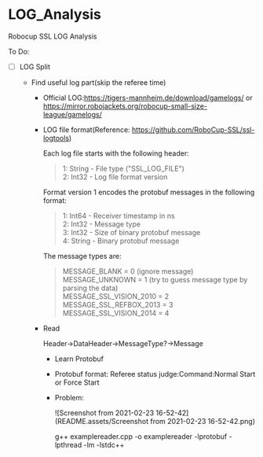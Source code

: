 # LOG_Analysis
Robocup SSL LOG Analysis



To Do:

- [ ] LOG Split

  - Find useful log part(skip the referee time)

    - Official LOG:https://tigers-mannheim.de/download/gamelogs/ or https://mirror.robojackets.org/robocup-small-size-league/gamelogs/

    - LOG file format(Reference: https://github.com/RoboCup-SSL/ssl-logtools)

      Each log file starts with the following header:

      > 1: String - File type ("SSL_LOG_FILE") <br>
      > 2: Int32  - Log file format version <br>

      Format version 1 encodes the protobuf messages in the following format:

      > 1: Int64  - Receiver timestamp in ns <br>
      > 2: Int32  - Message type <br>
      > 3: Int32  - Size of binary protobuf message <br>
      > 4: String - Binary protobuf message <br>

      The message types are:

      > MESSAGE_BLANK           = 0 (ignore message)<br>
      > MESSAGE_UNKNOWN         = 1 (try to guess message type by parsing the data)<br>
      > MESSAGE_SSL_VISION_2010 = 2<br>
      > MESSAGE_SSL_REFBOX_2013 = 3<br>
      > MESSAGE_SSL_VISION_2014 = 4<br>

    - Read 

      Header->DataHeader->MessageType?->Message

      - Learn Protobuf

      - Protobuf format: Referee status judge:Command:Normal Start or Force Start
      
      - Problem:
      
        ![Screenshot from 2021-02-23 16-52-42](README.assets/Screenshot from 2021-02-23 16-52-42.png)
      
        g++ examplereader.cpp -o examplereader -lprotobuf -lpthread -lm -lstdc++